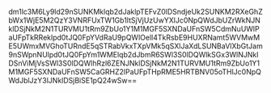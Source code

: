 dm1lc3M6Ly9ld29nSUNKMklqb2dJaklpTEFvZ0lDSndjeUk2SUNKM2RXeGhZbWx1WjE5M2QzY3VNRFUxTW1Gb1ltSjVjUzUwYXlJc0NpQWdJbUZrWkNJNklDSjNkM2N1TURVMU1tRm9ZbUo1Y1M1MGF5SXNDaUFnSW5CdmNuUWlPaUFpTkRReklpd0tJQ0FpYVdRaU9pQWlOell4TkRsbE9HUXRNamt5WVMwME5UWmxMVGhoTURndE5qSTRabVkxTXpVMk5qSXlJaXdLSUNBaVlXbGtJam9nSWpnNUlpd0tJQ0FpYm1WMElqb2dJbmR6SWl3S0lDQWlkSGx3WlNJNklDSnViMjVsSWl3S0lDQWlhRzl6ZENJNklDSjNkM2N1TURVMU1tRm9ZbUo1Y1M1MGF5SXNDaUFnSW5CaGRHZ2lPaUFpTHpRME5HRTBNV05oTHlJc0NpQWdJblJzY3lJNklDSjBiSE1pQ24wSw==
